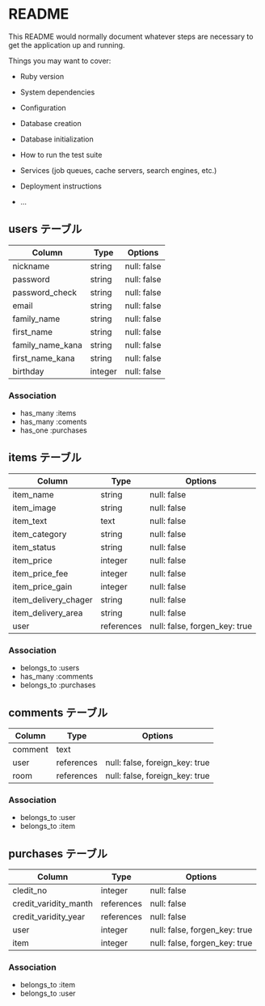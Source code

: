 # README

This README would normally document whatever steps are necessary to get the
application up and running.

Things you may want to cover:

* Ruby version

* System dependencies

* Configuration

* Database creation

* Database initialization

* How to run the test suite

* Services (job queues, cache servers, search engines, etc.)

* Deployment instructions

* ...

## users テーブル

| Column           | Type    | Options     |
| ---------------- | ------- | ----------- |
| nickname         | string  | null: false |
| password         | string  | null: false |
| password_check   | string  | null: false |
| email            | string  | null: false |
| family_name      | string  | null: false |
| first_name       | string  | null: false |
| family_name_kana | string  | null: false |
| first_name_kana  | string  | null: false |
| birthday         | integer | null: false |

### Association

- has_many :items
- has_many :coments
- has_one  :purchases

## items テーブル

| Column               | Type       | Options                       |
| -------------------- | ---------- | ----------------------------- |
| item_name            | string     | null: false                   |
| item_image           | string     | null: false                   |
| item_text            | text       | null: false                   |
| item_category        | string     | null: false                   |
| item_status          | string     | null: false                   |
| item_price           | integer    | null: false                   |
| item_price_fee       | integer    | null: false                   |
| item_price_gain      | integer    | null: false                   |
| item_delivery_chager | string     | null: false                   |
| item_delivery_area   | string     | null: false                   |
| user                 | references | null: false, forgen_key: true |
 

### Association

- belongs_to :users
- has_many :comments
- belongs_to :purchases

## comments テーブル

| Column  | Type       | Options                        |
| ------- | ---------- | ------------------------------ |
| comment | text       |                                |
| user    | references | null: false, foreign_key: true |
| room    | references | null: false, foreign_key: true |

### Association

- belongs_to :user
- belongs_to :item

## purchases テーブル

| Column                | Type       | Options                       |
| --------------------- | ---------- | ----------------------------- |
| cledit_no             | integer    | null: false                   |
| credit_varidity_manth | references | null: false                   |
| credit_varidity_year  | references | null: false                   |
| user                  | integer    | null: false, forgen_key: true |
| item                  | integer    | null: false, forgen_key: true |

### Association

- belongs_to :item
- belongs_to :user
